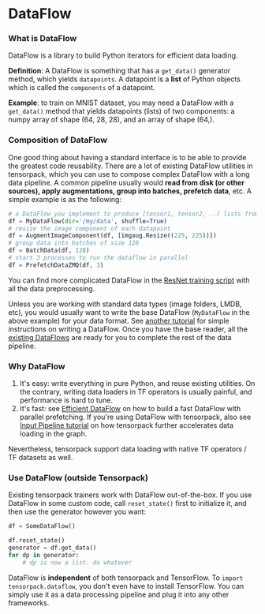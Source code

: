 
# DataFlow

### What is DataFlow

DataFlow is a library to build Python iterators for efficient data loading.

**Definition**: A DataFlow is something that has a `get_data()` generator method,
which yields `datapoints`.
A datapoint is a **list** of Python objects which is called the `components` of a datapoint.

**Example**: to train on MNIST dataset, you may need a DataFlow with a `get_data()` method
that yields datapoints (lists) of two components:
a numpy array of shape (64, 28, 28), and an array of shape (64,).

### Composition of DataFlow
One good thing about having a standard interface is to be able to provide
the greatest code reusability.
There are a lot of existing DataFlow utilities in tensorpack, which you can use to compose
complex DataFlow with a long data pipeline. A common pipeline usually
would __read from disk (or other sources), apply augmentations, group into batches,
prefetch data__, etc. A simple example is as the following:

````python
# a DataFlow you implement to produce [tensor1, tensor2, ..] lists from whatever sources:
df = MyDataFlow(dir='/my/data', shuffle=True)
# resize the image component of each datapoint
df = AugmentImageComponent(df, [imgaug.Resize((225, 225))])
# group data into batches of size 128
df = BatchData(df, 128)
# start 3 processes to run the dataflow in parallel
df = PrefetchDataZMQ(df, 3)
````
You can find more complicated DataFlow in the [ResNet training script](../examples/ResNet/imagenet_resnet_utils.py)
with all the data preprocessing.

Unless you are working with standard data types (image folders, LMDB, etc),
you would usually want to write the base DataFlow (`MyDataFlow` in the above example) for your data format.
See [another tutorial](extend/dataflow.html)
for simple instructions on writing a DataFlow.
Once you have the base reader, all the [existing DataFlows](../modules/dataflow.html) are ready for you to complete
the rest of the data pipeline.

### Why DataFlow

1. It's easy: write everything in pure Python, and reuse existing utilities.
	 On the contrary, writing data loaders in TF operators is usually painful, and performance is hard to tune.
2. It's fast: see [Efficient DataFlow](efficient-dataflow.html)
	on how to build a fast DataFlow with parallel prefetching.
	If you're using DataFlow with tensorpack, also see [Input Pipeline tutorial](input-source.html)
	on how tensorpack further accelerates data loading in the graph.

Nevertheless, tensorpack support data loading with native TF operators / TF datasets as well.

### Use DataFlow (outside Tensorpack)
Existing tensorpack trainers work with DataFlow out-of-the-box.
If you use DataFlow in some custom code, call `reset_state()` first to initialize it,
and then use the generator however you want:
```python
df = SomeDataFlow()

df.reset_state()
generator = df.get_data()
for dp in generator:
	# dp is now a list. do whatever
```

DataFlow is __independent__ of both tensorpack and TensorFlow.
To `import tensorpack.dataflow`, you don't even have to install TensorFlow.
You can simply use it as a data processing pipeline and plug it into any other frameworks.

